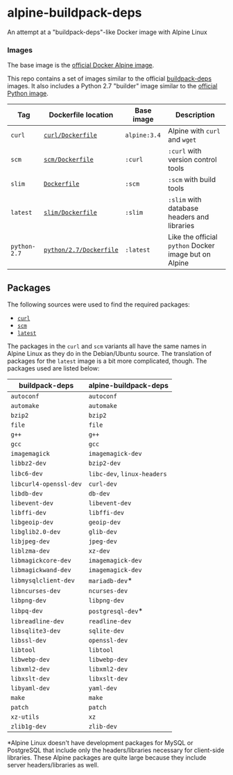 # alpine-buildpack-deps
An attempt at a "buildpack-deps"-like Docker image with Alpine Linux

### Images
The base image is the [official Docker Alpine image](https://hub.docker.com/_/alpine/).

This repo contains a set of images similar to the official [buildpack-deps](https://hub.docker.com/_/buildpack-deps/) images. It also includes a Python 2.7 "builder" image similar to the [official Python image](https://hub.docker.com/_/python/).

| **Tag**      | **Dockerfile location**               | **Base image** | **Description**                                       |
|--------------|---------------------------------------|----------------|-------------------------------------------------------|
| `curl`       | [`curl/Dockerfile`](curl/Dockerfile)  | `alpine:3.4`   | Alpine with `curl` and `wget`                         |
| `scm`        | [`scm/Dockerfile`](scm/Dockerfile)    | `:curl`        | `:curl` with version control tools                    |
| `slim`       | [`Dockerfile`](Dockerfile)            | `:scm`         | `:scm` with build tools                               |
| `latest`     | [`slim/Dockerfile`](dbs/Dockerfile)   | `:slim`        | `:slim` with database headers and libraries         |
| `python-2.7` | [`python/2.7/Dockerfile`](python/2.7/Dockerfile) | `:latest`      | Like the official `python` Docker image but on Alpine |

## Packages
The following sources were used to find the required packages:
* [`curl`](https://github.com/docker-library/buildpack-deps/blob/a0a59c61102e8b079d568db69368fb89421f75f2/jessie/curl/Dockerfile)
* [`scm`](https://github.com/docker-library/buildpack-deps/blob/1845b3f918f69b4c97912b0d4d68a5658458e84f/jessie/scm/Dockerfile)
* [`latest`](https://github.com/docker-library/buildpack-deps/blob/e7534be05255522954f50542ebf9c5f06485838d/jessie/Dockerfile)

The packages in the `curl` and `scm` variants all have the same names in Alpine Linux as they do in the Debian/Ubuntu source. The translation of packages for the `latest` image is a bit more complicated, though. The packages used are listed below:

| **buildpack-deps**     | **alpine-buildpack-deps**   |
|------------------------|-----------------------------|
| `autoconf`             | `autoconf`                  |
| `automake`             | `automake`                  |
| `bzip2`                | `bzip2`                     |
| `file`                 | `file`                      |
| `g++`                  | `g++`                       |
| `gcc`                  | `gcc`                       |
| `imagemagick`          | `imagemagick-dev`           |
| `libbz2-dev`           | `bzip2-dev`                 |
| `libc6-dev`            | `libc-dev`, `linux-headers` |
| `libcurl4-openssl-dev` | `curl-dev`                  |
| `libdb-dev`            | `db-dev`                    |
| `libevent-dev`         | `libevent-dev`              |
| `libffi-dev`           | `libffi-dev`                |
| `libgeoip-dev`         | `geoip-dev`                 |
| `libglib2.0-dev`       | `glib-dev`                  |
| `libjpeg-dev`          | `jpeg-dev`                  |
| `liblzma-dev`          | `xz-dev`                    |
| `libmagickcore-dev`    | `imagemagick-dev`           |
| `libmagickwand-dev`    | `imagemagick-dev`           |
| `libmysqlclient-dev`   | `mariadb-dev`*              |
| `libncurses-dev`       | `ncurses-dev`               |
| `libpng-dev`           | `libpng-dev`                |
| `libpq-dev`            | `postgresql-dev`*           |
| `libreadline-dev`      | `readline-dev`              |
| `libsqlite3-dev`       | `sqlite-dev`                |
| `libssl-dev`           | `openssl-dev`               |
| `libtool`              | `libtool`                   |
| `libwebp-dev`          | `libwebp-dev`               |
| `libxml2-dev`          | `libxml2-dev`               |
| `libxslt-dev`          | `libxslt-dev`               |
| `libyaml-dev`          | `yaml-dev`                  |
| `make`                 | `make`                      |
| `patch`                | `patch`                     |
| `xz-utils`             | `xz`                        |
| `zlib1g-dev`           | `zlib-dev`                  |

\*Alpine Linux doesn't have development packages for MySQL or PostgreSQL that include only the headers/libraries necessary for client-side libraries. These Alpine packages are quite large because they include server headers/libraries as well.
